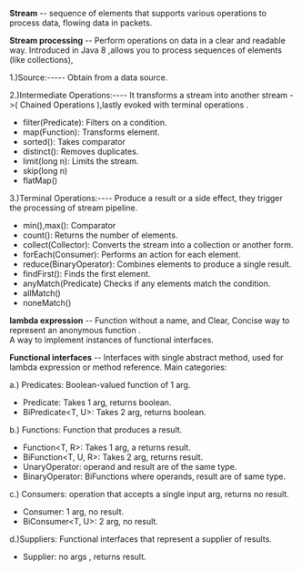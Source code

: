 **Stream** -- 
sequence of elements that supports various operations to process data, flowing data in packets.

**Stream processing** --
Perform operations on data in a clear and readable way.
Introduced in Java 8 ,allows you to process sequences of elements (like collections),

1.)Source:-----
Obtain from a data source.

2.)Intermediate Operations:----
It transforms a stream into another stream ->( Chained Operations ),lastly evoked with terminal operations .

- filter(Predicate): Filters on a condition.
- map(Function): Transforms element.
- sorted(): Takes comparator
- distinct(): Removes duplicates.
- limit(long n): Limits the stream.
- skip(long n)
- flatMap()

3.)Terminal Operations:----
Produce a result or a side effect, they trigger the processing of  stream pipeline.

- min(),max():            Comparator
- count():                Returns the number of elements.
- collect(Collector):     Converts the stream into a collection or another form.
- forEach(Consumer):      Performs an action for each element.
- reduce(BinaryOperator): Combines elements to produce a single result.
- findFirst():            Finds the first element.
- anyMatch(Predicate)    Checks if any elements match the condition.
- allMatch()
- noneMatch() 


**lambda expression** -- 
Function without a name, and Clear, Concise way to represent an anonymous function .   
A way to implement instances of functional interfaces.

**Functional interfaces** --
Interfaces with single abstract method, used for lambda expression or method reference. Main categories:

a.) Predicates: Boolean-valued function of 1 arg.
- Predicate<T>: Takes 1 arg, returns boolean.
- BiPredicate<T, U>: Takes 2 arg, returns boolean.

b.) Functions: Function that produces a result.
- Function<T, R>: Takes 1 arg, a returns  result.
- BiFunction<T, U, R>: Takes 2 arg, returns  result.
- UnaryOperator<T>:  operand and result are of the same type.
- BinaryOperator<T>:  BiFunctions where operands, result are of same type.

c.) Consumers: operation that accepts a single input arg, returns no result.
- Consumer<T>:  1 arg, no result.
- BiConsumer<T, U>: 2 arg, no result.

d.)Suppliers: Functional interfaces that represent a supplier of results.
- Supplier<T>: no args , returns result.
